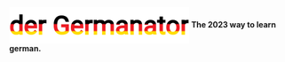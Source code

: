 <img src="https://github.com/MikeNoCap/Germanator/blob/83d609b863d6ab55f90fc87eb9bb9a3df03dde44/frontend/public/germanator_text.png" align="center"></img>
**The 2023 way to learn german.**
